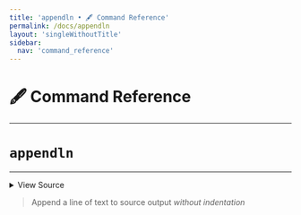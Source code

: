 ```yaml
---
title: 'appendln • 🖋️ Command Reference'
permalink: /docs/appendln
layout: 'singleWithoutTitle'
sidebar:
  nav: 'command_reference'
---
```


# 🖋️ Command Reference

---

# `appendln`

---



<details>
  <summary>View Source</summary>

{% highlight sh %}

__SHELLPEN_SOURCES_TEXTS[$SHELLPEN_PEN_INDEX]+="$*${NEWLINE}"
!fn --shellpen-private writeDSL --mark-last-not-empty
{% endhighlight %}

</details>



> Append a line of text to source output _without indentation_








